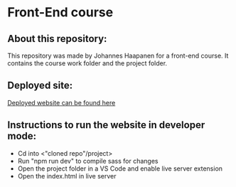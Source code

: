 <h1>Front-End course</h1>

<h2>About this repository:</h2>
<p>This repository was made by Johannes Haapanen for a front-end course. It contains the course work folder and the project folder.</p>

<h2>Deployed site:</h2>

[Deployed website can be found here](https://frontendcoursedoe.netlify.app/index.html)

<h2>Instructions to run the website in developer mode:</h2>

* Cd into <"cloned repo"/project>
* Run "npm run dev" to compile sass for changes
* Open the project folder in a VS Code and enable live server extension
* Open the index.html in live server